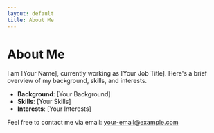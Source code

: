 ```yaml
---
layout: default
title: About Me
---
```


# About Me

I am [Your Name], currently working as [Your Job Title]. Here's a brief overview of my background, skills, and interests.

- **Background**: [Your Background]
- **Skills**: [Your Skills]
- **Interests**: [Your Interests]

Feel free to contact me via email: [your-email@example.com](mailto:your-email@example.com)

